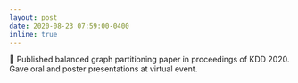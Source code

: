 ```yaml
---
layout: post
date: 2020-08-23 07:59:00-0400
inline: true
---
```


:newspaper: Published balanced graph partitioning paper in proceedings of KDD 2020. Gave oral and poster presentations at virtual event.
